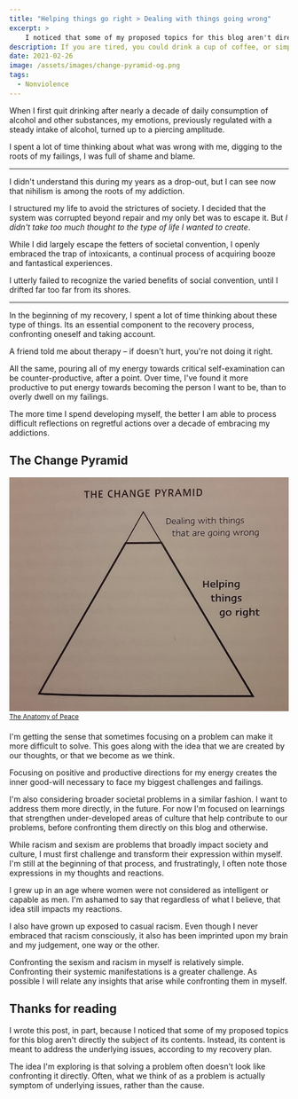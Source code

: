 ```yaml
---
title: "Helping things go right > Dealing with things going wrong"
excerpt: >
    I noticed that some of my proposed topics for this blog aren't directly the subject of its contents. That has something to do with the idea that some of the most important work in my recovery hasn't been trying to solve the problems I'd caused for myself. Exploring the idea that solving a problem often doesn't always look like confronting it directly. What we think of as a problem may be closer to a symptom of underlying issues. 
description: If you are tired, you could drink a cup of coffee, or simply get some sleep. You don't sleep so you can feel more alert, but feeling alert is a byproduct of getting rest, which addresses the underlying problem.
date: 2021-02-26
image: /assets/images/change-pyramid-og.png
tags:
  - Nonviolence
---
```


When I first quit drinking after nearly a decade of daily consumption of alcohol and other substances, my emotions, previously regulated with a steady intake of alcohol, turned up to a piercing amplitude. 

I spent a lot of time thinking about what was wrong with me, digging to the roots of my failings, I was full of shame and blame.

--- 

I didn't understand this during my years as a drop-out, but I can see now that nihilism is among the roots of my addiction. 

I structured my life to avoid the strictures of society. I decided that the system was corrupted beyond repair and my only bet was to escape it. But *I didn't take too much thought to the type of life I wanted to create*. 

While I did largely escape the fetters of societal convention, I openly embraced the trap of intoxicants, a continual process of acquiring booze and fantastical experiences. 

I utterly failed to recognize the varied benefits of social convention, until I drifted far too far from its shores.

---

In the beginning of my recovery, I spent a lot of time thinking about these type of things. Its an essential component to the recovery process, confronting oneself and taking account. 

A friend told me about therapy – if doesn't hurt, you're not doing it right. 

All the same, pouring all of my energy towards critical self-examination can be counter-productive, after a point. Over time, I've found it more productive to put energy towards becoming the person I want to be, than to overly dwell on my failings.

The more time I spend developing myself, the better I am able to process difficult reflections on regretful actions over a decade of embracing my addictions.

<h2>The Change Pyramid</h2>

<img src="/assets/images/change-pyramid.png"/>
<sup><a href="https://arbinger.com/Landing/AnatomyOfPeace.html">The Anatomy of Peace</a></sup>

I'm getting the sense that sometimes focusing on a problem can make it more difficult to solve. This goes along with the idea that we are created by our thoughts, or that we become as we think. 

Focusing on positive and productive directions for my energy creates the inner good-will necessary to face my biggest challenges and failings.

I'm also considering broader societal problems in a similar fashion. I want to address them more directly, in the future. For now I'm focused on learnings that strengthen under-developed areas of culture that help contribute to our problems, before confronting them directly on this blog and otherwise.

While racism and sexism are problems that broadly impact society and culture, I must first challenge and transform their expression within myself. I'm still at the beginning of that process, and frustratingly, I often note those expressions in my thoughts and reactions.

I grew up in an age where women were not considered as intelligent or capable as men. I'm ashamed to say that regardless of what I believe, that idea still impacts my reactions.

I also have grown up exposed to casual racism. Even though I never embraced that racism consciously, it also has been imprinted upon my brain and my judgement, one way or the other. 

Confronting the sexism and racism in myself is relatively simple. Confronting their systemic manifestations is a greater challenge. As possible I will relate any insights that arise while confronting them in myself.

## Thanks for reading

I wrote this post, in part, because I noticed that some of my proposed topics for this blog aren't directly the subject of its contents. Instead, its content is meant to address the underlying issues, according to my recovery plan.

The idea I'm exploring is that solving a problem often doesn't look like confronting it directly. Often, what we think of as a problem is actually symptom of underlying issues, rather than the cause. 
